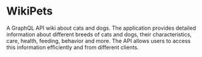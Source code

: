 # WikiPets
 A GraphQL API wiki about cats and dogs. The application provides detailed information about different breeds of cats and dogs, their characteristics, care, health, feeding, behavior and more. The API allows users to access this information efficiently and from different clients.
